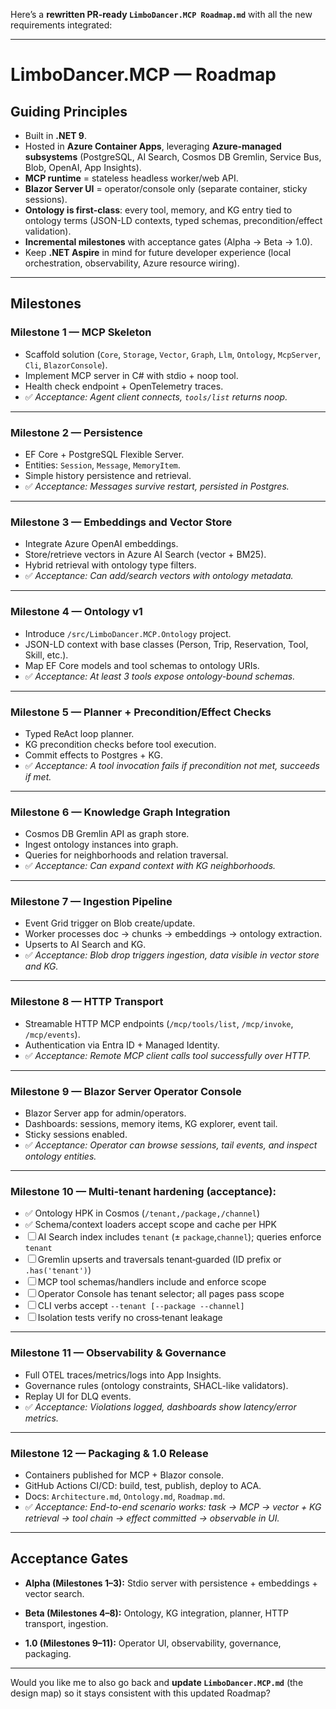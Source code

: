 Here’s a **rewritten PR-ready `LimboDancer.MCP Roadmap.md`** with all the new requirements integrated:

---

# LimboDancer.MCP — Roadmap

## Guiding Principles

* Built in **.NET 9**.
* Hosted in **Azure Container Apps**, leveraging **Azure-managed subsystems** (PostgreSQL, AI Search, Cosmos DB Gremlin, Service Bus, Blob, OpenAI, App Insights).
* **MCP runtime** = stateless headless worker/web API.
* **Blazor Server UI** = operator/console only (separate container, sticky sessions).
* **Ontology is first-class**: every tool, memory, and KG entry tied to ontology terms (JSON-LD contexts, typed schemas, precondition/effect validation).
* **Incremental milestones** with acceptance gates (Alpha → Beta → 1.0).
* Keep **.NET Aspire** in mind for future developer experience (local orchestration, observability, Azure resource wiring).

---

## Milestones

### **Milestone 1 — MCP Skeleton**

* Scaffold solution (`Core`, `Storage`, `Vector`, `Graph`, `Llm`, `Ontology`, `McpServer`, `Cli`, `BlazorConsole`).
* Implement MCP server in C# with stdio + noop tool.
* Health check endpoint + OpenTelemetry traces.
* ✅ *Acceptance: Agent client connects, `tools/list` returns noop.*

---

### **Milestone 2 — Persistence**

* EF Core + PostgreSQL Flexible Server.
* Entities: `Session`, `Message`, `MemoryItem`.
* Simple history persistence and retrieval.
* ✅ *Acceptance: Messages survive restart, persisted in Postgres.*

---

### **Milestone 3 — Embeddings and Vector Store**

* Integrate Azure OpenAI embeddings.
* Store/retrieve vectors in Azure AI Search (vector + BM25).
* Hybrid retrieval with ontology type filters.
* ✅ *Acceptance: Can add/search vectors with ontology metadata.*

---

### **Milestone 4 — Ontology v1**

* Introduce `/src/LimboDancer.MCP.Ontology` project.
* JSON-LD context with base classes (Person, Trip, Reservation, Tool, Skill, etc.).
* Map EF Core models and tool schemas to ontology URIs.
* ✅ *Acceptance: At least 3 tools expose ontology-bound schemas.*

---

### **Milestone 5 — Planner + Precondition/Effect Checks**

* Typed ReAct loop planner.
* KG precondition checks before tool execution.
* Commit effects to Postgres + KG.
* ✅ *Acceptance: A tool invocation fails if precondition not met, succeeds if met.*

---

### **Milestone 6 — Knowledge Graph Integration**

* Cosmos DB Gremlin API as graph store.
* Ingest ontology instances into graph.
* Queries for neighborhoods and relation traversal.
* ✅ *Acceptance: Can expand context with KG neighborhoods.*

---

### **Milestone 7 — Ingestion Pipeline**

* Event Grid trigger on Blob create/update.
* Worker processes doc → chunks → embeddings → ontology extraction.
* Upserts to AI Search and KG.
* ✅ *Acceptance: Blob drop triggers ingestion, data visible in vector store and KG.*

---

### **Milestone 8 — HTTP Transport**

* Streamable HTTP MCP endpoints (`/mcp/tools/list`, `/mcp/invoke`, `/mcp/events`).
* Authentication via Entra ID + Managed Identity.
* ✅ *Acceptance: Remote MCP client calls tool successfully over HTTP.*

---

### **Milestone 9 — Blazor Server Operator Console**

* Blazor Server app for admin/operators.
* Dashboards: sessions, memory items, KG explorer, event tail.
* Sticky sessions enabled.
* ✅ *Acceptance: Operator can browse sessions, tail events, and inspect ontology entities.*

---

### **Milestone 10 — Multi-tenant hardening (acceptance):**

* ✅ Ontology HPK in Cosmos (`/tenant,/package,/channel`)
* ✅ Schema/context loaders accept scope and cache per HPK
* ☐ AI Search index includes `tenant` (± `package`,`channel`); queries enforce `tenant`
* ☐ Gremlin upserts and traversals tenant‑guarded (ID prefix or `.has('tenant')`)
* ☐ MCP tool schemas/handlers include and enforce scope
* ☐ Operator Console has tenant selector; all pages pass scope
* ☐ CLI verbs accept `--tenant [--package --channel]`
* ☐ Isolation tests verify no cross‑tenant leakage

---

### **Milestone 11 — Observability & Governance**

* Full OTEL traces/metrics/logs into App Insights.
* Governance rules (ontology constraints, SHACL-like validators).
* Replay UI for DLQ events.
* ✅ *Acceptance: Violations logged, dashboards show latency/error metrics.*

---

### **Milestone 12 — Packaging & 1.0 Release**

* Containers published for MCP + Blazor console.
* GitHub Actions CI/CD: build, test, publish, deploy to ACA.
* Docs: `Architecture.md`, `Ontology.md`, `Roadmap.md`.
* ✅ *Acceptance: End-to-end scenario works: task → MCP → vector + KG retrieval → tool chain → effect committed → observable in UI.*

---

## Acceptance Gates

* **Alpha (Milestones 1–3):**
  Stdio server with persistence + embeddings + vector search.

* **Beta (Milestones 4–8):**
  Ontology, KG integration, planner, HTTP transport, ingestion.

* **1.0 (Milestones 9–11):**
  Operator UI, observability, governance, packaging.

---

Would you like me to also go back and **update `LimboDancer.MCP.md`** (the design map) so it stays consistent with this updated Roadmap?
